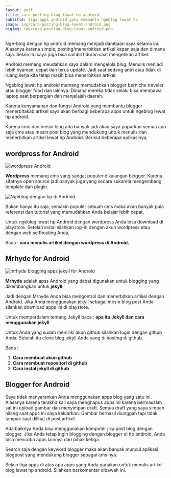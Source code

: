 ```yaml
---
layout: post
title: cara posting blog lewat hp android
subtitle: tiga apps android yang membantu ngeblog lewat hp
image: img/cara-posting-blog-lewat-android.png
bigimg: img/cara-posting-blog-lewat-android.png
---
```



Nge-blog dengan hp android memang menjadi dambaan saya selama ini. Alasanya karena simple, posting/menerbitkan artikel kapan saja dan dimana saja. Selain itu saya juga bisa sambil tiduran saat mengetikan artikel. 

Android memang meudahkan saya dalam mengelola blog. Menulis menjadi lebih nyaman, cepat dan terus update. Jadi saat sedang antri atau tidak di ruang kerja kita tetap masih bisa menerbitkan artikel.

Ngeblog lewat hp android memang memudahkan blogger berniche traveler atau blogger food dan lainnya. Dimana mereka tidak selalu bisa membawa laptop saat berpergian dan menjelajah daerah.

Karena kenyamanan dan fungsi Android yang membantu blogger menerbitakab artikel saya akan berbagi beberapa apps untuk ngeblog lewat hp android.

Karena cms dan mesin blog ada banyak jadi akan saya paparkan semua apa saja cms atau mesin post blog yang mendukung untuk menulis dan menerbitkan artikel lewat hp Android. Berikut beberapa aplikasinya,



## wordpress for Android ##

![wordpress Android](/img/wordpress-apps.png)

**Wordpress** memang cms yang sangat populer dikalangan blogger. Karena sifatnya open source jadi banyak juga yang secara sukarela mengembang template dan plugin. 

![Ngeblog dengan hp di Android](/img/wordpress-android.png)


Bukan hanya itu saja, semakin populer sebuah cms maka akan banyak pula referensi dan tutorial yang memudahkan Anda belajar lebih cepat.

Untuk ngeblog lewat hp Android dengan wordpress Anda bisa download di playstore. Setelah instal silahkan log-in dengan akun wordpress atau dengan web selfhosting Anda.

Baca : **cara menulis artikel dengan wordpress di Android.**



## Mrhyde for Android ##

![mrhyde blogging apps jekyll for Android](/img/mrhyde-jekyll-android.png)

**Mrhyde** adalah apss Android yang dapat digunakan untuk blogging yang dikembangkan untuk **jekyll**.

Jadi dengan Mrhyde Anda bisa mengontrol dan menerbitkan artikel dengan Android. Jika Anda menggunakan jekyll sebagai mesin blog post Anda silahkan download apps ini di playstore.

Untuk memperdalam tentang Jekyll baca : **apa itu Jekyll dan cara menggunakan jekyll**

Untuk Anda yang sudah memiliki akun github silahkan login dengan github Anda. Setelah itu clone blog jekyll Anda yang di hosting di github. 

Baca : 
1. **Cara membuat akun github**
2. **Cara membuat repositori di github**
3. **Cara instal jekyll di github**



## Blogger for Android ##

Saya tidak menyarankan Anda menggunakan apps blog yang satu ini. Alasanya karena terakhir kali saya menghapus apps ini karena bermasalah sat ini upload gambar dan menyimpan draft. Semua draft yang saya simpan hilang saat apps ini saya keluarkan.  Gambar berhasil diunggah tapi tidak tampak saat dilihat di post artikel. 

Ada baiknya Anda bisa menggunakan komputer jika post blog dengan blogger. Jika Anda tetap ingin blogging dengan blogger di hp android, Anda bisa mencoba apps lainnya dari pihak ketiga. 

Search saja dengan keyword blogger maka akan banyak muncul aplikasi blogpost yang mendukung blogger sebagai cms nya.

Selain tiga apps di atas apa apps yang Anda gunakan untuk menulis artikel blog lewat hp android. Silahkan berkomentar dibawah ini.
